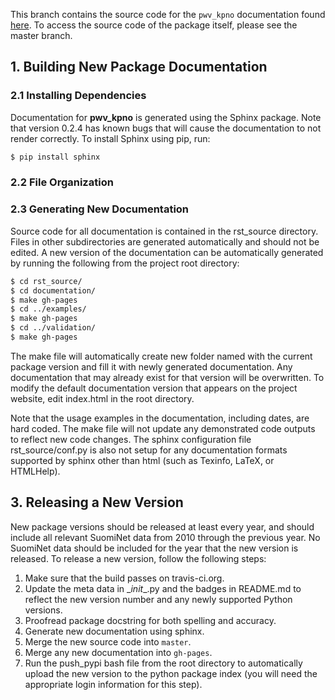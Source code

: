 This branch contains the source code for the `pwv_kpno` documentation found [here](https://mwvgroup.github.io/pwv_kpno/). To access the source code of the package itself, please see the master branch.

## 1. Building New Package Documentation

### 2.1 Installing Dependencies

Documentation for **pwv_kpno** is generated using the Sphinx package. Note that version
0.2.4 has known bugs that will cause the documentation to not render correctly. To install
Sphinx using pip, run:

```bash
$ pip install sphinx
```

### 2.2 File Organization

### 2.3 Generating New Documentation

Source code for all documentation is contained in the rst_source directory.
Files in other subdirectories are generated automatically and should not be
edited. A new version of the documentation can be automatically generated by
running the following from the project root directory:

```bash
$ cd rst_source/
$ cd documentation/
$ make gh-pages
$ cd ../examples/
$ make gh-pages
$ cd ../validation/
$ make gh-pages
```

The make file will automatically create new folder named with the current
package version and fill it with newly generated documentation. Any
documentation that may already exist for that version will be overwritten. To
modify the default documentation version that appears on the project website,
edit index.html in the root directory.

Note that the usage examples in the documentation, including dates, are hard
coded. The make file will not update any demonstrated code outputs to reflect
new code changes. The sphinx configuration file rst_source/conf.py is also not
setup for any documentation formats supported by sphinx other than html (such
as Texinfo, LaTeX, or HTMLHelp).

## 3. Releasing a New Version

New package versions should be released at least every year, and should include
all relevant SuomiNet data from 2010 through the previous year. No SuomiNet
data should be included for the year that the new version is released. To
release a new version, follow the following steps:

1. Make sure that the build passes on travis-ci.org.
1. Update the meta data in \__init__.py and the badges in README.md to reflect
    the new version number and any newly supported Python versions.
1. Proofread package docstring for both spelling and accuracy.
1. Generate new documentation using sphinx.
1. Merge the new source code into `master`.
1. Merge any new documentation into `gh-pages`.
1. Run the push_pypi bash file from the root directory to automatically upload
    the new version to the python package index (you will need the appropriate
    login information for this step).
